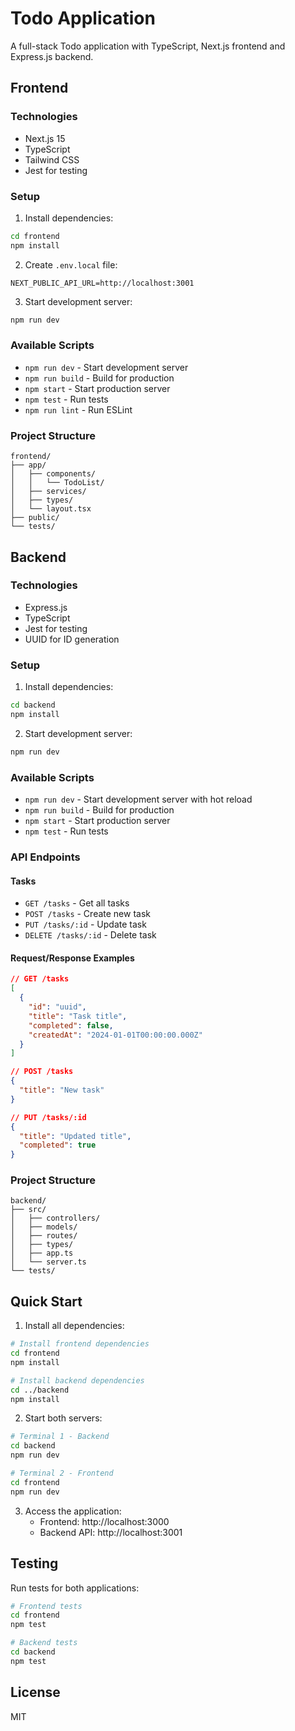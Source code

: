 # Todo Application

A full-stack Todo application with TypeScript, Next.js frontend and Express.js backend.

## Frontend

### Technologies
- Next.js 15
- TypeScript
- Tailwind CSS
- Jest for testing

### Setup
1. Install dependencies:
```bash
cd frontend
npm install
```

2. Create `.env.local` file:
```env
NEXT_PUBLIC_API_URL=http://localhost:3001
```

3. Start development server:
```bash
npm run dev
```

### Available Scripts
- `npm run dev` - Start development server
- `npm run build` - Build for production
- `npm start` - Start production server
- `npm test` - Run tests
- `npm run lint` - Run ESLint

### Project Structure
```
frontend/
├── app/
│   ├── components/
│   │   └── TodoList/
│   ├── services/
│   ├── types/
│   └── layout.tsx
├── public/
└── tests/
```

## Backend

### Technologies
- Express.js
- TypeScript
- Jest for testing
- UUID for ID generation

### Setup
1. Install dependencies:
```bash
cd backend
npm install
```

2. Start development server:
```bash
npm run dev
```

### Available Scripts
- `npm run dev` - Start development server with hot reload
- `npm run build` - Build for production
- `npm start` - Start production server
- `npm test` - Run tests

### API Endpoints

#### Tasks
- `GET /tasks` - Get all tasks
- `POST /tasks` - Create new task
- `PUT /tasks/:id` - Update task
- `DELETE /tasks/:id` - Delete task

#### Request/Response Examples
```json
// GET /tasks
[
  {
    "id": "uuid",
    "title": "Task title",
    "completed": false,
    "createdAt": "2024-01-01T00:00:00.000Z"
  }
]

// POST /tasks
{
  "title": "New task"
}

// PUT /tasks/:id
{
  "title": "Updated title",
  "completed": true
}
```

### Project Structure
```
backend/
├── src/
│   ├── controllers/
│   ├── models/
│   ├── routes/
│   ├── types/
│   ├── app.ts
│   └── server.ts
└── tests/
```

## Quick Start

1. Install all dependencies:
```bash
# Install frontend dependencies
cd frontend
npm install

# Install backend dependencies
cd ../backend
npm install
```

2. Start both servers:
```bash
# Terminal 1 - Backend
cd backend
npm run dev

# Terminal 2 - Frontend
cd frontend
npm run dev
```

3. Access the application:
   - Frontend: http://localhost:3000
   - Backend API: http://localhost:3001

## Testing

Run tests for both applications:
```bash
# Frontend tests
cd frontend
npm test

# Backend tests
cd backend
npm test
```

## License
MIT
